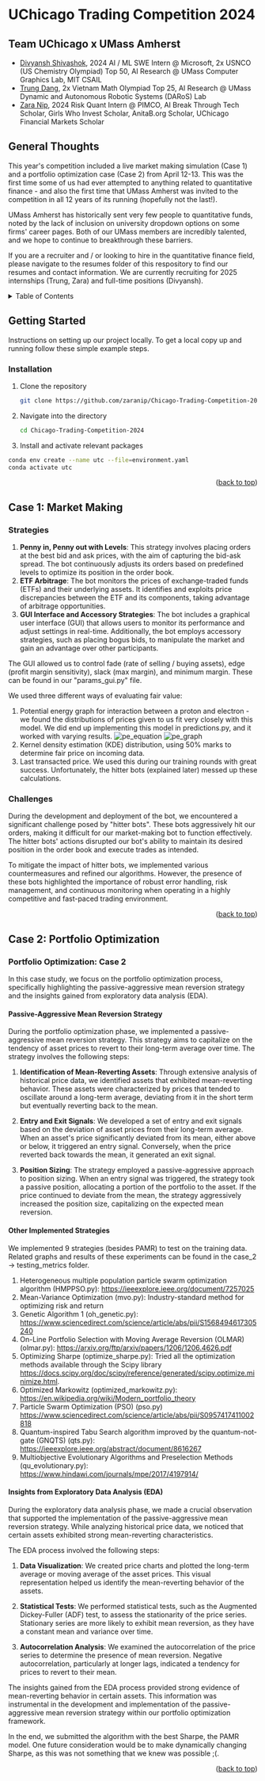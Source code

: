 # UChicago Trading Competition 2024
## Team UChicago x UMass Amherst
- <a href="https://github.com/coolkite/">Divyansh Shivashok</a>, 2024 AI / ML SWE Intern @ Microsoft, 2x USNCO (US Chemistry Olympiad) Top 50, AI Research @ UMass Computer Graphics Lab, MIT CSAIL
- <a href="https://github.com/dmtrung14/">Trung Dang</a>, 2x Vietnam Math Olympiad Top 25, AI Research @ UMass Dynamic and Autonomous Robotic Systems (DARoS) Lab
- <a href="https://github.com/zaranip/">Zara Nip</a>, 2024 Risk Quant Intern @ PIMCO, AI Break Through Tech Scholar, Girls Who Invest Scholar, AnitaB.org Scholar, UChicago Financial Markets Scholar

## General Thoughts
This year's competition included a live market making simulation (Case 1) and a portfolio optimization case (Case 2) from April 12-13. This was the first time some of us had ever attempted to anything related to quantitative finance - and also the first time that UMass Amherst was invited to the competition in all 12 years of its running (hopefully not the last!).

UMass Amherst has historically sent very few people to quantitative funds, noted by the lack of inclusion on university dropdown options on some firms' career pages. Both of our UMass members are incredibly talented, and we hope to continue to breakthrough these barriers.

If you are a recruiter and / or looking to hire in the quantitative finance field, please navigate to the resumes folder of this respository to find our resumes and contact information. We are currently recruiting for 2025 internships (Trung, Zara) and full-time positions (Divyansh).

<!-- TABLE OF CONTENTS -->
<details>
  <summary>Table of Contents</summary>
  <ol>
    <li>
      <a href="#getting-started">Getting Started</a>
      <ul>
        <li><a href="#installation">Installation</a></li>
      </ul>
    </li>
    <li><a href="#case-1-market-making">Case 1</a></li>
    <li><a href="#case-2-portfolio-optimization">Case 2</a></li>
    <li><a href="#contact">Recruiting</a></li>
  </ol>
</details>

<!-- GETTING STARTED -->
## Getting Started

Instructions on setting up our project locally.
To get a local copy up and running follow these simple example steps.


### Installation

1. Clone the repository
   ```sh
   git clone https://github.com/zaranip/Chicago-Trading-Competition-2024/
   ```
2. Navigate into the directory
   ```sh
   cd Chicago-Trading-Competition-2024
   ```
3. Install and activate relevant packages
  ```sh
  conda env create --name utc --file=environment.yaml
  conda activate utc
  ```

<p align="right">(<a href="#readme-top">back to top</a>)</p>

<!-- Case 1 -->
## Case 1: Market Making

### Strategies
1. **Penny in, Penny out with Levels**: This strategy involves placing orders at the best bid and ask prices, with the aim of capturing the bid-ask spread. The bot continuously adjusts its orders based on predefined levels to optimize its position in the order book.
2. **ETF Arbitrage**: The bot monitors the prices of exchange-traded funds (ETFs) and their underlying assets. It identifies and exploits price discrepancies between the ETF and its components, taking advantage of arbitrage opportunities.
3. **GUI Interface and Accessory Strategies**: The bot includes a graphical user interface (GUI) that allows users to monitor its performance and adjust settings in real-time. Additionally, the bot employs accessory strategies, such as placing bogus bids, to manipulate the market and gain an advantage over other participants.

The GUI allowed us to control fade (rate of selling / buying assets), edge (profit margin sensitivity), slack (max margin), and minimum margin. These can be found in our "params_gui.py" file.

We used three different ways of evaluating fair value:
1. Potential energy graph for interaction between a proton and electron - we found the distributions of prices given to us fit very closely with this model. We did end up implementing this model in predictions.py, and it worked with varying results.
![pe_equation](media/PE_equation.png)
![pe_graph](media/pe_graph.png)
3. Kernel density estimation (KDE) distribution, using 50% marks to determine fair price on incoming data.
4. Last transacted price. We used this during our training rounds with great success. Unfortunately, the hitter bots (explained later) messed up these calculations.

### Challenges
During the development and deployment of the bot, we encountered a significant challenge posed by "hitter bots". These bots aggressively hit our orders, making it difficult for our market-making bot to function effectively. The hitter bots' actions disrupted our bot's ability to maintain its desired position in the order book and execute trades as intended.

To mitigate the impact of hitter bots, we implemented various countermeasures and refined our algorithms. However, the presence of these bots highlighted the importance of robust error handling, risk management, and continuous monitoring when operating in a highly competitive and fast-paced trading environment.


<p align="right">(<a href="#readme-top">back to top</a>)</p>

<!-- Case 2 -->
## Case 2: Portfolio Optimization

### Portfolio Optimization: Case 2

In this case study, we focus on the portfolio optimization process, specifically highlighting the passive-aggressive mean reversion strategy and the insights gained from exploratory data analysis (EDA).

#### Passive-Aggressive Mean Reversion Strategy

During the portfolio optimization phase, we implemented a passive-aggressive mean reversion strategy. This strategy aims to capitalize on the tendency of asset prices to revert to their long-term average over time. The strategy involves the following steps:

1. **Identification of Mean-Reverting Assets**: Through extensive analysis of historical price data, we identified assets that exhibited mean-reverting behavior. These assets were characterized by prices that tended to oscillate around a long-term average, deviating from it in the short term but eventually reverting back to the mean.

2. **Entry and Exit Signals**: We developed a set of entry and exit signals based on the deviation of asset prices from their long-term average. When an asset's price significantly deviated from its mean, either above or below, it triggered an entry signal. Conversely, when the price reverted back towards the mean, it generated an exit signal.

3. **Position Sizing**: The strategy employed a passive-aggressive approach to position sizing. When an entry signal was triggered, the strategy took a passive position, allocating a portion of the portfolio to the asset. If the price continued to deviate from the mean, the strategy aggressively increased the position size, capitalizing on the expected mean reversion.

#### Other Implemented Strategies
We implemented 9 strategies (besides PAMR) to test on the training data. Related graphs and results of these experiments can be found in the case_2 -> testing_metrics folder.
1. Heterogeneous multiple population particle swarm optimization algorithm (HMPPSO.py): https://ieeexplore.ieee.org/document/7257025
2. Mean-Variance Optimization (mvo.py): Industry-standard method for optimizing risk and return
3. Genetic Algorithm 1 (oh_genetic.py): https://www.sciencedirect.com/science/article/abs/pii/S1568494617305240
4. On-Line Portfolio Selection with Moving Average Reversion (OLMAR) (olmar.py): https://arxiv.org/ftp/arxiv/papers/1206/1206.4626.pdf
5. Optimizing Sharpe (optimize_sharpe.py): Tried all the optimization methods available through the Scipy library https://docs.scipy.org/doc/scipy/reference/generated/scipy.optimize.minimize.html.
6. Optimized Markowitz (optimized_markowitz.py): https://en.wikipedia.org/wiki/Modern_portfolio_theory
7. Particle Swarm Optimization (PSO) (pso.py) https://www.sciencedirect.com/science/article/abs/pii/S0957417411002818
8. Quantum-inspired Tabu Search algorithm improved by the quantum-not-gate (GNQTS) (qts.py): https://ieeexplore.ieee.org/abstract/document/8616267
9. Multiobjective Evolutionary Algorithms and Preselection Methods (qu_evolutionary.py): https://www.hindawi.com/journals/mpe/2017/4197914/
 
#### Insights from Exploratory Data Analysis (EDA)

During the exploratory data analysis phase, we made a crucial observation that supported the implementation of the passive-aggressive mean reversion strategy. While analyzing historical price data, we noticed that certain assets exhibited strong mean-reverting characteristics.

The EDA process involved the following steps:

1. **Data Visualization**: We created price charts and plotted the long-term average or moving average of the asset prices. This visual representation helped us identify the mean-reverting behavior of the assets.

2. **Statistical Tests**: We performed statistical tests, such as the Augmented Dickey-Fuller (ADF) test, to assess the stationarity of the price series. Stationary series are more likely to exhibit mean reversion, as they have a constant mean and variance over time.

3. **Autocorrelation Analysis**: We examined the autocorrelation of the price series to determine the presence of mean reversion. Negative autocorrelation, particularly at longer lags, indicated a tendency for prices to revert to their mean.

The insights gained from the EDA process provided strong evidence of mean-reverting behavior in certain assets. This information was instrumental in the development and implementation of the passive-aggressive mean reversion strategy within our portfolio optimization framework.

In the end, we submitted the algorithm with the best Sharpe, the PAMR model. One future consideration would be to make dynamically changing Sharpe, as this was not something that we knew was possible ;(.

<p align="right">(<a href="#readme-top">back to top</a>)</p>

